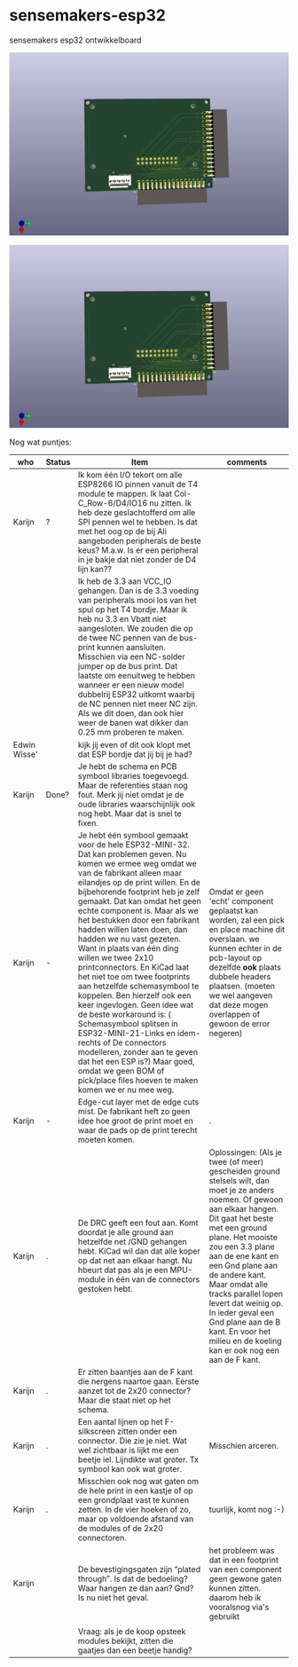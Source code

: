 # sensemakers-esp32
sensemakers esp32 ontwikkelboard




![main board](https://github.com/Karijn/sensemakers-esp32/blob/master/images/ttgo-baseplate.png) 

![TTgO display board](https://github.com/Karijn/sensemakers-esp32/blob/master/images/ttgo-baseplate.png)



Nog wat puntjes:

| who| Status  | Item           | comments  |
| ------ | --- | -------------  | -----     |
| Karijn| ?  |Ik kom één I/O tekort om alle ESP8266 IO pinnen vanuit de T4 module te mappen.  Ik laat Col-C_Row-6/D4/IO16 nu zitten.  Ik heb deze geslachtofferd om alle SPI pennen wel te hebben.  Is dat met het oog op de bij Ali aangeboden peripherals de beste keus? M.a.w. Is er een peripheral in je bakje dat niet zonder de D4 lijn kan??       |  |
|      | | Ik heb de 3.3 aan VCC_IO gehangen.  Dan is de 3.3 voeding van peripherals mooi los van het spul op het T4 bordje.  Maar ik heb nu 3.3 en Vbatt niet aangesloten.  We zouden die op de twee NC pennen van de bus-print kunnen aansluiten.  Misschien via een NC-solder jumper op de bus print. Dat laatste om eenuitweg te hebben wanneer er een nieuw model dubbelrij ESP32 uitkomt waarbij de NC pennen niet meer NC zijn.  Als we dit doen, dan ook hier weer de banen wat dikker dan 0.25 mm proberen te maken.      |    |
|  Edwin Wisse'    |  | kijk jij even of dit ook klopt met dat ESP bordje dat jij bij je had? |    |
| Karijn | Done? | Je hebt de schema en PCB symbool libraries toegevoegd. Maar de referenties staan nog fout.  Merk jij niet omdat je de oude libraries waarschijnlijk ook nog hebt.  Maar dat is snel te fixen.|
| Karijn |  - | Je hebt één symbool gemaakt voor de hele ESP32-MINI-32. Dat kan problemen geven.  Nu komen we ermee weg omdat we van de fabrikant alleen maar eilandjes op de print willen. En de bijbehorende footprint heb je zelf gemaakt. Dat kan omdat het geen echte component is. Maar als we het bestukken door een fabrikant hadden willen laten doen, dan hadden we nu vast gezeten.  Want in plaats van één ding willen we twee 2x10 printconnectors. En KiCad laat het niet toe om twee footprints aan hetzelfde schemasymbool te koppelen.  Ben hierzelf ook een keer ingevlogen.  Geen idee wat de beste workaround is: (	Schemasymbool splitsen in ESP32-MINI-21-Links en idem-rechts of De connectors modelleren, zonder aan te geven dat het een ESP is?) Maar goed, omdat we geen BOM of pick/place files hoeven te maken komen we er nu mee weg.| Omdat er geen 'echt' component geplaatst kan worden, zal een pick en place machine dit overslaan. we kunnen echter in de pcb-layout op dezelfde **ook** plaats dubbele headers plaatsen. (moeten we wel aangeven dat deze mogen overlappen of gewoon de error negeren)| 
| Karijn | - | Edge-cut layer met de edge cuts mist.  De fabrikant heft zo geen idee hoe groot de print moet en waar de pads op de print terecht moeten komen. | . |
| Karijn | . | De DRC geeft een fout aan. Komt doordat je alle ground aan hetzelfde net /GND gehangen hebt.  KiCad wil dan dat alle koper op dat net aan elkaar hangt.  Nu hbeurt dat pas als je een MPU-module in één van de connectors gestoken hebt.|  Oplossingen: (Als je twee (of meer) gescheiden ground stelsels wilt, dan moet je ze anders noemen. Of gewoon aan elkaar hangen.	Dit gaat het beste met een ground plane.  Het mooiste zou een 3.3 plane aan de ene kant en een Gnd plane aan de andere kant. Maar omdat alle tracks parallel lopen levert dat weinig op. In ieder geval een Gnd plane aan de B kant. En voor het milieu en de koeling kan er ook nog een aan de F kant.|
| Karijn | . | Er zitten baantjes aan de F kant die nergens naartoe gaan.  Eerste aanzet tot de 2x20 connector?  Maar die staat niet op het schema. | |
| Karijn | . | Een aantal lijnen op het F-silkscreen zitten onder een connector. Die zie je niet. Wat wel zichtbaar is lijkt me een beetje iel. Lijndikte wat groter.  Tx symbool kan ook wat groter. | Misschien arceren.|
| Karijn | . | Misschien ook nog wat gaten om de hele print in een kastje of op een grondplaat vast te kunnen zetten.  In de vier hoeken of zo, maar op voldoende afstand van de modules of de 2x20 connectoren. | tuurlijk, komt nog :-)| 
| Karijn | | De bevestigingsgaten zijn “plated through”.  Is dat de bedoeling?  Waar hangen ze dan aan? Gnd? Is nu niet het geval.| het probleem was dat in een footprint van een component geen gewone gaten kunnen zitten. daarom heb ik vooralsnog via's gebruikt |
| | | |
| | | Vraag: als je de koop opsteek modules bekijkt, zitten die gaatjes dan een beetje handig? | |

